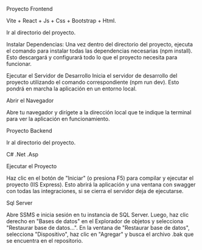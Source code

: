 Proyecto Frontend 

Vite + React + Js + Css + Bootstrap + Html.

Ir al directorio del proyecto.

Instalar Dependencias:
Una vez dentro del directorio del proyecto, ejecuta el comando para instalar todas las dependencias necesarias (npm install). Esto descargará y configurará todo lo que el proyecto necesita para funcionar.

Ejecutar el Servidor de Desarrollo
Inicia el servidor de desarrollo del proyecto utilizando el comando correspondiente (npm run dev). Esto pondrá en marcha la aplicación en un entorno local.

Abrir el Navegador

Abre tu navegador y dirígete a la dirección local que te indique la terminal para ver la aplicación en funcionamiento.



Proyecto Backend

Ir al directorio del proyecto.

C# .Net .Asp

Ejecutar el Proyecto

Haz clic en el botón de "Iniciar" (o presiona F5) para compilar y ejecutar el proyecto (IIS Express). Esto abrirá la aplicación y una ventana con swagger con todas las integraciones, 
si se cierra el servidor deja de ejecutarse.


Sql Server

Abre SSMS e inicia sesión en tu instancia de SQL Server. Luego, haz clic derecho en "Bases de datos" en el Explorador de objetos y selecciona "Restaurar base de datos...". 
En la ventana de "Restaurar base de datos", selecciona "Dispositivo", haz clic en "Agregar" y busca el archivo .bak que se encuentra en el repositorio.
